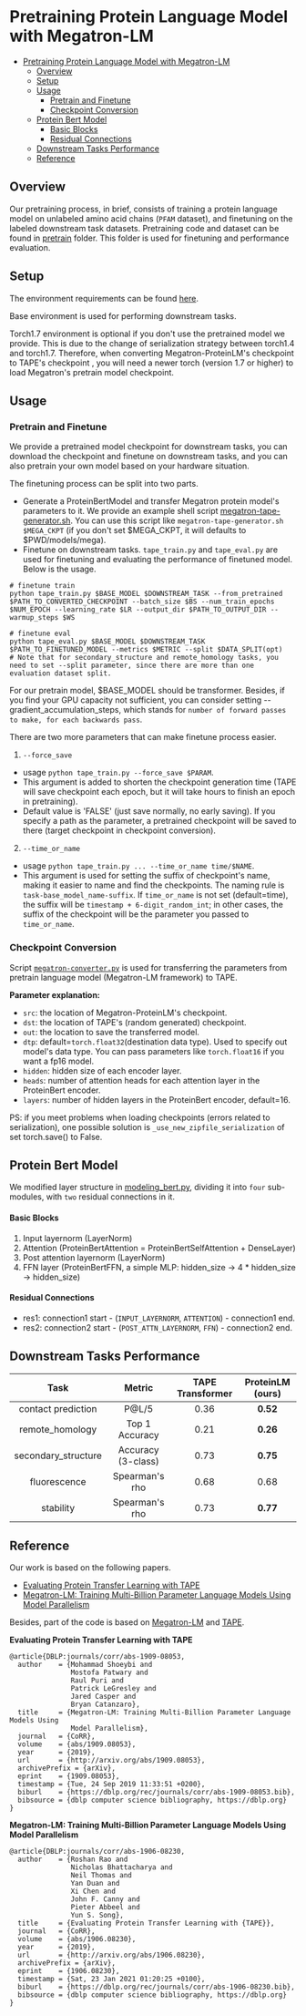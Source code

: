 # Pretraining Protein Language Model with Megatron-LM

<!-- TOC -->

- [Pretraining Protein Language Model with Megatron-LM](#pretraining-protein-language-model-with-megatron-lm)
  - [Overview](#overview)
  - [Setup](#setup)
  - [Usage](#usage)
    - [Pretrain and Finetune](#pretrain-and-finetune)
    - [Checkpoint Conversion](#checkpoint-conversion)
  - [Protein Bert Model](#protein-bert-model)
      - [Basic Blocks](#basic-blocks)
      - [Residual Connections](#residual-connections)
  - [Downstream Tasks Performance](#downstream-tasks-performance)
  - [Reference](#reference)

<!-- /TOC -->

## Overview

Our pretraining process, in brief, consists of training a protein language model on unlabeled amino acid chains (`PFAM` dataset), and finetuning on the labeled downstream task datasets. Pretraining code and dataset can be found in [pretrain](../pretrain/) folder. This folder is used for finetuning and performance evaluation.

## Setup

The environment requirements can be found [here](./conda_env).

Base environment is used for performing downstream tasks. 

Torch1.7 environment is optional if you don't use the pretrained model we provide. This is due to the change of serialization strategy between torch1.4 and torch1.7. Therefore, when converting Megatron-ProteinLM's checkpoint to TAPE's checkpoint , you will need a newer torch (version 1.7 or higher) to load Megatron's pretrain model checkpoint.


## Usage

### Pretrain and Finetune

We provide a pretrained model checkpoint for downstream tasks, you can download the checkpoint and finetune on downstream tasks, and you can also pretrain your own model based on your hardware situation.


The finetuning process can be split into two parts.
- Generate a ProteinBertModel and transfer Megatron protein model's parameters to it. We provide an example shell script [megatron-tape-generator.sh](./scripts/shells/megatron-tape-generator.sh). You can use this script like `megatron-tape-generator.sh $MEGA_CKPT` (if you don't set $MEGA_CKPT, it will defaults to $PWD/models/mega).
- Finetune on downstream tasks. `tape_train.py` and `tape_eval.py` are used for finetuning and evaluating the performance of finetuned model. Below is the usage.

```shell
# finetune train
python tape_train.py $BASE_MODEL $DOWNSTREAM_TASK --from_pretrained $PATH_TO_CONVERTED_CHECKPOINT --batch_size $BS --num_train_epochs $NUM_EPOCH --learning_rate $LR --output_dir $PATH_TO_OUTPUT_DIR --warmup_steps $WS

# finetune eval
python tape_eval.py $BASE_MODEL $DOWNSTREAM_TASK $PATH_TO_FINETUNED_MODEL --metrics $METRIC --split $DATA_SPLIT(opt)
# Note that for secondary_structure and remote_homology tasks, you need to set --split parameter, since there are more than one evaluation dataset split.
```

For our pretrain model, $BASE_MODEL should be transformer. Besides, if you find your GPU capacity not sufficient, you can consider setting --gradient_accumulation_steps, which stands for `number of forward passes to make, for each backwards pass`.


There are two more parameters that can make finetune process easier.

1. `--force_save`
- usage `python tape_train.py --force_save $PARAM`.
- This argument is added to shorten the checkpoint generation time (TAPE will save checkpoint each epoch, but it will take hours to finish an epoch in pretraining).
- Default value is 'FALSE' (just save normally, no early saving). If you specify a path as the parameter, a pretrained checkpoint will be saved to there (target checkpoint in checkpoint conversion).

2. `--time_or_name`
- usage `python tape_train.py ... --time_or_name time/$NAME`.
- This argument is used for setting the suffix of checkpoint's name, making it easier to name and find the checkpoints. The naming rule is `task-base_model_name-suffix`. If `time_or_name` is not set (default=time), the suffix will be `timestamp + 6-digit_random_int`; in other cases, the suffix of the checkpoint will be the parameter you passed to `time_or_name`.


### Checkpoint Conversion
Script [`megatron-converter.py`](./converter/megatron-converter.py) is used for transferring the parameters from pretrain language model (Megatron-LM framework) to TAPE.

**Parameter explanation:**

- `src`:      the location of Megatron-ProteinLM's checkpoint.
- `dst`:      the location of TAPE's (random generated) checkpoint.
- `out`:      the location to save the transferred model.
- `dtp`:      default=`torch.float32`(destination data type). Used to specify out model's data type. You can pass parameters like `torch.float16` if you want a fp16 model.
- `hidden`:   hidden size of each encoder layer.
- `heads`:    number of attention heads for each attention layer in the ProteinBert encoder.
- `layers`:   number of hidden layers in the ProteinBert encoder, default=16.

PS: if you meet problems when loading checkpoints (errors related to serialization), one possible solution is `_use_new_zipfile_serialization` of set torch.save() to False.


## Protein Bert Model
We modified layer structure in [modeling_bert.py](./tape/models/modeling_bert.py), dividing it into `four` sub-modules, with `two` residual connections in it.

#### Basic Blocks
1. Input layernorm (LayerNorm)
2. Attention (ProteinBertAttention = ProteinBertSelfAttention + DenseLayer)
3. Post attention layernorm (LayerNorm)
4. FFN layer (ProteinBertFFN, a simple MLP: hidden_size -> 4 * hidden_size -> hidden_size)

#### Residual Connections
- res1: connection1 start - (`INPUT_LAYERNORM`, `ATTENTION`) - connection1 end.
- res2: connection2 start - (`POST_ATTN_LAYERNORM`, `FFN`) - connection2 end.


## Downstream Tasks Performance

| Task | Metric | TAPE Transformer | ProteinLM (ours) |
|:-:|:-:|:-:|:-:|
| contact prediction  | P@L/5               | 0.36 | **0.52** |
| remote_homology     | Top 1 Accuracy      | 0.21 | **0.26** |
| secondary_structure | Accuracy (3-class)  | 0.73 | **0.75** |
| fluorescence        | Spearman's rho      | 0.68 | 0.68 |
| stability           | Spearman's rho      | 0.73 | **0.77** |



## Reference

Our work is based on the following papers.
- [Evaluating Protein Transfer Learning with TAPE](https://arxiv.org/abs/1906.08230v1)
- [Megatron-LM: Training Multi-Billion Parameter Language Models Using Model Parallelism](https://arxiv.org/abs/1909.08053v4)

Besides, part of the code is based on [Megatron-LM](https://github.com/NVIDIA/Megatron-LM) and [TAPE](https://github.com/songlab-cal/tape).

__Evaluating Protein Transfer Learning with TAPE__
```
@article{DBLP:journals/corr/abs-1909-08053,
  author    = {Mohammad Shoeybi and
               Mostofa Patwary and
               Raul Puri and
               Patrick LeGresley and
               Jared Casper and
               Bryan Catanzaro},
  title     = {Megatron-LM: Training Multi-Billion Parameter Language Models Using
               Model Parallelism},
  journal   = {CoRR},
  volume    = {abs/1909.08053},
  year      = {2019},
  url       = {http://arxiv.org/abs/1909.08053},
  archivePrefix = {arXiv},
  eprint    = {1909.08053},
  timestamp = {Tue, 24 Sep 2019 11:33:51 +0200},
  biburl    = {https://dblp.org/rec/journals/corr/abs-1909-08053.bib},
  bibsource = {dblp computer science bibliography, https://dblp.org}
}
```

__Megatron-LM: Training Multi-Billion Parameter Language Models Using Model Parallelism__
```
@article{DBLP:journals/corr/abs-1906-08230,
  author    = {Roshan Rao and
               Nicholas Bhattacharya and
               Neil Thomas and
               Yan Duan and
               Xi Chen and
               John F. Canny and
               Pieter Abbeel and
               Yun S. Song},
  title     = {Evaluating Protein Transfer Learning with {TAPE}},
  journal   = {CoRR},
  volume    = {abs/1906.08230},
  year      = {2019},
  url       = {http://arxiv.org/abs/1906.08230},
  archivePrefix = {arXiv},
  eprint    = {1906.08230},
  timestamp = {Sat, 23 Jan 2021 01:20:25 +0100},
  biburl    = {https://dblp.org/rec/journals/corr/abs-1906-08230.bib},
  bibsource = {dblp computer science bibliography, https://dblp.org}
}
```

